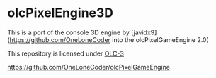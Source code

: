 # olcPixelEngine3D

This is a port of the console 3D engine by [javidx9](https://github.com/OneLoneCoder into the olcPixelGameEngine 2.0)

This repository is licensed under [OLC-3](https://github.com/BuechlerA/olcPixelEngine3D/blob/master/LICENSE.md)

https://github.com/OneLoneCoder/olcPixelGameEngine
